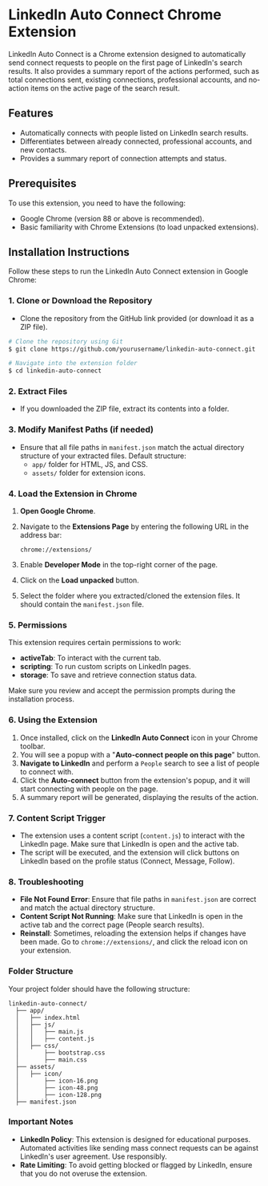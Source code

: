 # LinkedIn Auto Connect Chrome Extension

LinkedIn Auto Connect is a Chrome extension designed to automatically send connect requests to people on the first page of LinkedIn's search results. It also provides a summary report of the actions performed, such as total connections sent, existing connections, professional accounts, and no-action items on the active page of the search result.

## Features
- Automatically connects with people listed on LinkedIn search results.
- Differentiates between already connected, professional accounts, and new contacts.
- Provides a summary report of connection attempts and status.

## Prerequisites
To use this extension, you need to have the following:
- Google Chrome (version 88 or above is recommended).
- Basic familiarity with Chrome Extensions (to load unpacked extensions).

## Installation Instructions
Follow these steps to run the LinkedIn Auto Connect extension in Google Chrome:

### 1. Clone or Download the Repository
- Clone the repository from the GitHub link provided (or download it as a ZIP file).

```sh
# Clone the repository using Git
$ git clone https://github.com/yourusername/linkedin-auto-connect.git

# Navigate into the extension folder
$ cd linkedin-auto-connect
```

### 2. Extract Files
- If you downloaded the ZIP file, extract its contents into a folder.

### 3. Modify Manifest Paths (if needed)
- Ensure that all file paths in `manifest.json` match the actual directory structure of your extracted files. Default structure:
  - `app/` folder for HTML, JS, and CSS.
  - `assets/` folder for extension icons.

### 4. Load the Extension in Chrome
1. **Open Google Chrome**.
2. Navigate to the **Extensions Page** by entering the following URL in the address bar:
   
   ```
   chrome://extensions/
   ```

3. Enable **Developer Mode** in the top-right corner of the page.
4. Click on the **Load unpacked** button.
5. Select the folder where you extracted/cloned the extension files. It should contain the `manifest.json` file.

### 5. Permissions
This extension requires certain permissions to work:
- **activeTab**: To interact with the current tab.
- **scripting**: To run custom scripts on LinkedIn pages.
- **storage**: To save and retrieve connection status data.

Make sure you review and accept the permission prompts during the installation process.

### 6. Using the Extension
1. Once installed, click on the **LinkedIn Auto Connect** icon in your Chrome toolbar.
2. You will see a popup with a "**Auto-connect people on this page**" button.
3. **Navigate to LinkedIn** and perform a `People` search to see a list of people to connect with.
4. Click the **Auto-connect** button from the extension's popup, and it will start connecting with people on the page.
5. A summary report will be generated, displaying the results of the action.

### 7. Content Script Trigger
- The extension uses a content script (`content.js`) to interact with the LinkedIn page. Make sure that LinkedIn is open and the active tab.
- The script will be executed, and the extension will click buttons on LinkedIn based on the profile status (Connect, Message, Follow).

### 8. Troubleshooting
- **File Not Found Error**: Ensure that file paths in `manifest.json` are correct and match the actual directory structure.
- **Content Script Not Running**: Make sure that LinkedIn is open in the active tab and the correct page (People search results).
- **Reinstall**: Sometimes, reloading the extension helps if changes have been made. Go to `chrome://extensions/`, and click the reload icon on your extension.

### Folder Structure
Your project folder should have the following structure:

```
linkedin-auto-connect/
  ├── app/
  │   ├── index.html
  │   ├── js/
  │   │   ├── main.js
  │   │   ├── content.js
  │   ├── css/
  │       ├── bootstrap.css
  │       ├── main.css
  ├── assets/
  │   ├── icon/
  │       ├── icon-16.png
  │       ├── icon-48.png
  │       ├── icon-128.png
  ├── manifest.json
```

### Important Notes
- **LinkedIn Policy**: This extension is designed for educational purposes. Automated activities like sending mass connect requests can be against LinkedIn's user agreement. Use responsibly.
- **Rate Limiting**: To avoid getting blocked or flagged by LinkedIn, ensure that you do not overuse the extension.
